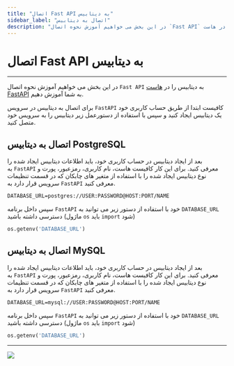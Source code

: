 ```yaml
---
title: "اتصال Fast API به دیتابیس"
sidebar_label: "اتصال به دیتابیس"
description: "در این بخش می خواهیم آموزش نحوه اتصال `Fast API` به دیتابیس را در هاست FastAPI به شما آموزش دهیم."
---
```

# اتصال Fast API به دیتابیس
---

در این بخش می خواهیم آموزش نحوه اتصال `Fast API` به دیتابیس را در [هاست FastAPI](https://chabokan.net/products/cloud-hosting/fastapi/) به شما آموزش دهیم.

برای اتصال به دیتابیس در سرویس `FastAPI` کافیست ابتدا از طریق حساب کاربری خود یک دیتابیس ایجاد کنید و سپس با استفاده از دستورعمل زیر دیتابیس را به سرویس خود متصل کنید.

## اتصال به دیتابیس PostgreSQL

بعد از ایجاد دیتابیس در حساب کاربری خود، باید اطلاعات دیتابیس ایجاد شده را به `FastAPI` معرفی کنید. برای این کار کافیست هاست، نام کاربری، رمزعبور، پورت و نوع دیتابیس ایجاد شده را با استفاده از متغیر های چابکان که در قسمت تنظیمات سرویس قرار دارد به `FastAPI` معرفی کنید.

```properties
DATABASE_URL=postgres://USER:PASSWORD@HOST:PORT/NAME
```

سپس داخل برنامه `FastAPI` خود با استفاده از دستور زیر می توانید به `DATABASE_URL` دسترسی داشته باشید (ماژول `os` باید `import` شود)

```python
os.getenv('DATABASE_URL')
```

## اتصال به دیتابیس MySQL

بعد از ایجاد دیتابیس در حساب کاربری خود، باید اطلاعات دیتابیس ایجاد شده را به `FastAPI` معرفی کنید. برای این کار کافیست هاست، نام کاربری، رمزعبور، پورت و نوع دیتابیس ایجاد شده را با استفاده از متغیر های چابکان که در قسمت تنظیمات سرویس قرار دارد به `FastAPI` معرفی کنید.

```properties
DATABASE_URL=mysql://USER:PASSWORD@HOST:PORT/NAME
```

سپس داخل برنامه `FastAPI` خود با استفاده از دستور زیر می توانید به `DATABASE_URL` دسترسی داشته باشید (ماژول `os` باید `import` شود)

```python
os.getenv('DATABASE_URL')
```

---
<a href="https://hub.chabokan.net/fa/services/create/fastapi" ><img src="https://s1.chabokan.net/docs/images/fastapi-banner.png" /></a>